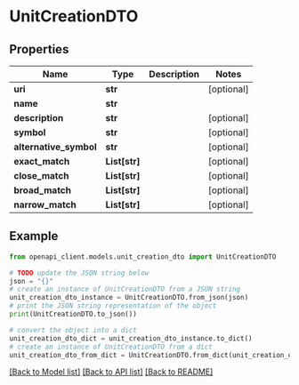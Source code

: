 # UnitCreationDTO


## Properties

Name | Type | Description | Notes
------------ | ------------- | ------------- | -------------
**uri** | **str** |  | [optional] 
**name** | **str** |  | 
**description** | **str** |  | [optional] 
**symbol** | **str** |  | [optional] 
**alternative_symbol** | **str** |  | [optional] 
**exact_match** | **List[str]** |  | [optional] 
**close_match** | **List[str]** |  | [optional] 
**broad_match** | **List[str]** |  | [optional] 
**narrow_match** | **List[str]** |  | [optional] 

## Example

```python
from openapi_client.models.unit_creation_dto import UnitCreationDTO

# TODO update the JSON string below
json = "{}"
# create an instance of UnitCreationDTO from a JSON string
unit_creation_dto_instance = UnitCreationDTO.from_json(json)
# print the JSON string representation of the object
print(UnitCreationDTO.to_json())

# convert the object into a dict
unit_creation_dto_dict = unit_creation_dto_instance.to_dict()
# create an instance of UnitCreationDTO from a dict
unit_creation_dto_from_dict = UnitCreationDTO.from_dict(unit_creation_dto_dict)
```
[[Back to Model list]](../README.md#documentation-for-models) [[Back to API list]](../README.md#documentation-for-api-endpoints) [[Back to README]](../README.md)


